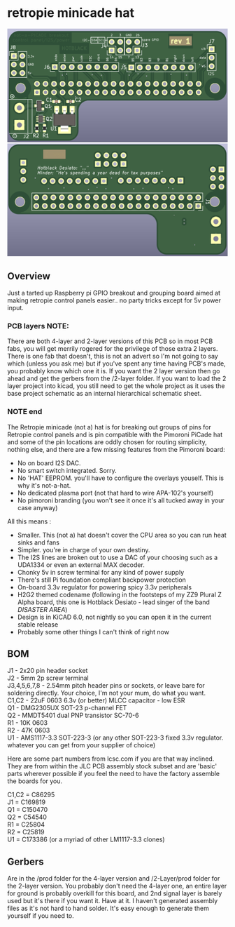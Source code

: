 # retropie minicade hat

![PCB Front](front.png)  
![PCB Back](back.png)  

## Overview

Just a tarted up Raspberry pi GPIO breakout and grouping board aimed at making retropie control panels easier.. no party tricks except for 5v power input.

### PCB layers NOTE:

There are both 4-layer and 2-layer versions of this PCB so in most PCB fabs, you will get merrily rogered for the privilege of those extra 2 layers. There is one fab that doesn't, this is not an advert so I'm not going to say which (unless you ask me) but if you've spent any time having PCB's made, you probably know which one it is. If you want the 2 layer version then go ahead and get the gerbers from the /2-layer folder. If you want to load the 2 layer project into kicad, you still need to get the whole project as it uses the base project schematic as an internal hierarchical schematic sheet.  

### NOTE end

The Retropie minicade (not a) hat is for breaking out groups of pins for Retropie control panels and is pin compatible with the Pimoroni PiCade hat and some of the pin locations are oddly chosen for routing simplicity, nothing else, and there are a few missing features from the Pimoroni board:
  
* No on board I2S DAC.
* No smart switch integrated. Sorry.
* No 'HAT' EEPROM. you'll have to configure the overlays youself. This is why it's not-a-hat.
* No dedicated plasma port (not that hard to wire APA-102's yourself)
* No pimoroni branding (you won't see it once it's all tucked away in your case anyway)  

All this means :

* Smaller. This (not a) hat doesn't cover the CPU area so you can run heat sinks and fans
* Simpler. you're in charge of your own destiny.
* The I2S lines are broken out to use a DAC of your choosing such as a UDA1334 or even an external MAX decoder.
* Chonky 5v in screw terminal for any kind of power supply
* There's still Pi foundation compliant backpower protection
* On-board 3.3v regulator for powering spicy 3.3v peripherals
* H2G2 themed codename (following in the footsteps of my ZZ9 Plural Z Alpha board, this one is Hotblack Desiato - lead singer of the band *DISASTER AREA*)
* Design is in KiCAD 6.0, not nightly so you can open it in the current stable release
* Probably some other things I can't think of right now

## BOM

J1 - 2x20 pin header socket  
J2 - 5mm 2p screw terminal  
J3,4,5,6,7,8 - 2.54mm pitch header pins or sockets, or leave bare for soldering directly. Your choice, I'm not your mum, do what you want.  
C1,C2 - 22uF 0603 6.3v (or better) MLCC capacitor - low ESR  
Q1 - DMG2305UX SOT-23 p-channel FET  
Q2 - MMDT5401 dual PNP transistor SC-70-6  
R1 - 10K 0603  
R2 - 47K 0603  
U1 - AMS1117-3.3 SOT-223-3 (or any other SOT-223-3 fixed 3.3v regulator. whatever you can get from your supplier of choice)

Here are some part numbers from lcsc.com if you are that way inclined. They are from within the JLC PCB assembly stock subset and are 'basic' parts wherever possible if you feel the need to have the factory assemble the boards for you.

C1,C2 = C86295  
J1 = C169819  
Q1 = C150470  
Q2 = C54540  
R1 = C25804  
R2 = C25819  
U1 = C173386 (or a myriad of other LM1117-3.3 clones)  

## Gerbers

Are in the /prod folder for the 4-layer version and /2-Layer/prod folder for the 2-layer version. You probably don't need the 4-layer one, an entire layer for ground is probably overkill for this board, and 2nd signal layer is barely used but it's there if you want it. Have at it. I haven't generated assembly files as it's not hard to hand solder. It's easy enough to generate them yourself if you need to.  
